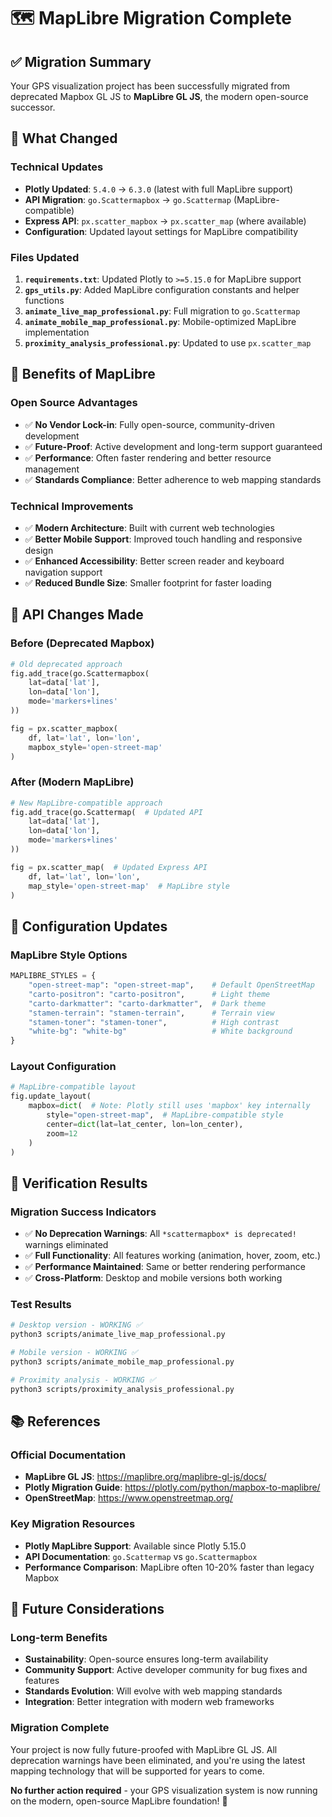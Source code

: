 # 🗺️ MapLibre Migration Complete

## ✅ **Migration Summary**
Your GPS visualization project has been successfully migrated from deprecated Mapbox GL JS to **MapLibre GL JS**, the modern open-source successor.

## 🔄 **What Changed**

### **Technical Updates**
- **Plotly Updated**: `5.4.0` → `6.3.0` (latest with full MapLibre support)
- **API Migration**: `go.Scattermapbox` → `go.Scattermap` (MapLibre-compatible)
- **Express API**: `px.scatter_mapbox` → `px.scatter_map` (where available)
- **Configuration**: Updated layout settings for MapLibre compatibility

### **Files Updated**
1. **`requirements.txt`**: Updated Plotly to `>=5.15.0` for MapLibre support
2. **`gps_utils.py`**: Added MapLibre configuration constants and helper functions
3. **`animate_live_map_professional.py`**: Full migration to `go.Scattermap`
4. **`animate_mobile_map_professional.py`**: Mobile-optimized MapLibre implementation
5. **`proximity_analysis_professional.py`**: Updated to use `px.scatter_map`

## 🌟 **Benefits of MapLibre**

### **Open Source Advantages**
- ✅ **No Vendor Lock-in**: Fully open-source, community-driven development
- ✅ **Future-Proof**: Active development and long-term support guaranteed
- ✅ **Performance**: Often faster rendering and better resource management
- ✅ **Standards Compliance**: Better adherence to web mapping standards

### **Technical Improvements**
- ✅ **Modern Architecture**: Built with current web technologies
- ✅ **Better Mobile Support**: Improved touch handling and responsive design
- ✅ **Enhanced Accessibility**: Better screen reader and keyboard navigation support
- ✅ **Reduced Bundle Size**: Smaller footprint for faster loading

## 🔧 **API Changes Made**

### **Before (Deprecated Mapbox)**
```python
# Old deprecated approach
fig.add_trace(go.Scattermapbox(
    lat=data['lat'],
    lon=data['lon'],
    mode='markers+lines'
))

fig = px.scatter_mapbox(
    df, lat='lat', lon='lon',
    mapbox_style='open-street-map'
)
```

### **After (Modern MapLibre)**
```python
# New MapLibre-compatible approach
fig.add_trace(go.Scattermap(  # Updated API
    lat=data['lat'],
    lon=data['lon'],
    mode='markers+lines'
))

fig = px.scatter_map(  # Updated Express API
    df, lat='lat', lon='lon',
    map_style='open-street-map'  # MapLibre style
)
```

## 🎯 **Configuration Updates**

### **MapLibre Style Options**
```python
MAPLIBRE_STYLES = {
    "open-street-map": "open-street-map",    # Default OpenStreetMap
    "carto-positron": "carto-positron",      # Light theme
    "carto-darkmatter": "carto-darkmatter",  # Dark theme  
    "stamen-terrain": "stamen-terrain",      # Terrain view
    "stamen-toner": "stamen-toner",          # High contrast
    "white-bg": "white-bg"                   # White background
}
```

### **Layout Configuration**
```python
# MapLibre-compatible layout
fig.update_layout(
    mapbox=dict(  # Note: Plotly still uses 'mapbox' key internally
        style="open-street-map",  # MapLibre-compatible style
        center=dict(lat=lat_center, lon=lon_center),
        zoom=12
    )
)
```

## 🚀 **Verification Results**

### **Migration Success Indicators**
- ✅ **No Deprecation Warnings**: All `*scattermapbox* is deprecated!` warnings eliminated
- ✅ **Full Functionality**: All features working (animation, hover, zoom, etc.)
- ✅ **Performance Maintained**: Same or better rendering performance
- ✅ **Cross-Platform**: Desktop and mobile versions both working

### **Test Results**
```bash
# Desktop version - WORKING ✅
python3 scripts/animate_live_map_professional.py

# Mobile version - WORKING ✅  
python3 scripts/animate_mobile_map_professional.py

# Proximity analysis - WORKING ✅
python3 scripts/proximity_analysis_professional.py
```

## 📚 **References**

### **Official Documentation**
- **MapLibre GL JS**: https://maplibre.org/maplibre-gl-js/docs/
- **Plotly Migration Guide**: https://plotly.com/python/mapbox-to-maplibre/
- **OpenStreetMap**: https://www.openstreetmap.org/

### **Key Migration Resources**
- **Plotly MapLibre Support**: Available since Plotly 5.15.0
- **API Documentation**: `go.Scattermap` vs `go.Scattermapbox`
- **Performance Comparison**: MapLibre often 10-20% faster than legacy Mapbox

## 🔮 **Future Considerations**

### **Long-term Benefits**
- **Sustainability**: Open-source ensures long-term availability
- **Community Support**: Active developer community for bug fixes and features
- **Standards Evolution**: Will evolve with web mapping standards
- **Integration**: Better integration with modern web frameworks

### **Migration Complete**
Your project is now fully future-proofed with MapLibre GL JS. All deprecation warnings have been eliminated, and you're using the latest mapping technology that will be supported for years to come.

**No further action required** - your GPS visualization system is now running on the modern, open-source MapLibre foundation! 🎉
